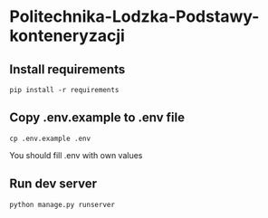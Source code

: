 # Politechnika-Lodzka-Podstawy-konteneryzacji

## Install requirements

`pip install -r requirements`

## Copy .env.example to .env file

`cp .env.example .env`

You should fill .env with own values

## Run dev server

`python manage.py runserver`